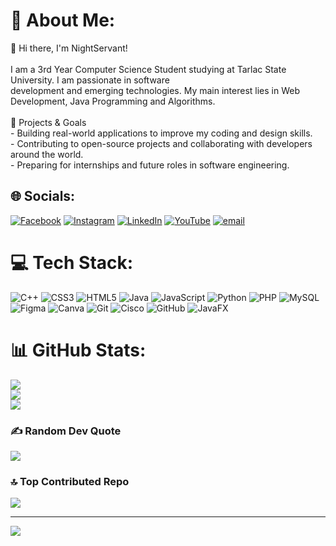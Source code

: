 # 💫 About Me:
👋 Hi there, I'm NightServant!<br><br>I am a 3rd Year Computer Science Student studying at Tarlac State University. I am passionate in software<br>development and emerging technologies. My main interest lies in Web Development, Java Programming and Algorithms.<br><br>🚀 Projects & Goals<br>- Building real-world applications to improve my coding and design skills.<br>- Contributing to open-source projects and collaborating with developers around the world.<br>- Preparing for internships and future roles in software engineering.


## 🌐 Socials:
[![Facebook](https://img.shields.io/badge/Facebook-%231877F2.svg?logo=Facebook&logoColor=white)](https://facebook.com/egabecervantes) [![Instagram](https://img.shields.io/badge/Instagram-%23E4405F.svg?logo=Instagram&logoColor=white)](https://instagram.com/gabe0307_) [![LinkedIn](https://img.shields.io/badge/LinkedIn-%230077B5.svg?logo=linkedin&logoColor=white)](https://linkedin.com/in/elijah-gabe-cervantes) [![YouTube](https://img.shields.io/badge/YouTube-%23FF0000.svg?logo=YouTube&logoColor=white)](https://youtube.com/@choicervantes499) [![email](https://img.shields.io/badge/Email-D14836?logo=gmail&logoColor=white)](mailto:egabecervantes@gmail.com) 

# 💻 Tech Stack:
![C++](https://img.shields.io/badge/c++-%2300599C.svg?style=for-the-badge&logo=c%2B%2B&logoColor=white) ![CSS3](https://img.shields.io/badge/css3-%231572B6.svg?style=for-the-badge&logo=css3&logoColor=white) ![HTML5](https://img.shields.io/badge/html5-%23E34F26.svg?style=for-the-badge&logo=html5&logoColor=white) ![Java](https://img.shields.io/badge/java-%23ED8B00.svg?style=for-the-badge&logo=openjdk&logoColor=white) ![JavaScript](https://img.shields.io/badge/javascript-%23323330.svg?style=for-the-badge&logo=javascript&logoColor=%23F7DF1E) ![Python](https://img.shields.io/badge/python-3670A0?style=for-the-badge&logo=python&logoColor=ffdd54) ![PHP](https://img.shields.io/badge/php-%23777BB4.svg?style=for-the-badge&logo=php&logoColor=white) ![MySQL](https://img.shields.io/badge/mysql-4479A1.svg?style=for-the-badge&logo=mysql&logoColor=white) ![Figma](https://img.shields.io/badge/figma-%23F24E1E.svg?style=for-the-badge&logo=figma&logoColor=white) ![Canva](https://img.shields.io/badge/Canva-%2300C4CC.svg?style=for-the-badge&logo=Canva&logoColor=white) ![Git](https://img.shields.io/badge/git-%23F05033.svg?style=for-the-badge&logo=git&logoColor=white) ![Cisco](https://img.shields.io/badge/cisco-%23049fd9.svg?style=for-the-badge&logo=cisco&logoColor=black) ![GitHub](https://img.shields.io/badge/github-%23121011.svg?style=for-the-badge&logo=github&logoColor=white) ![JavaFX](https://img.shields.io/badge/javafx-%23FF0000.svg?style=for-the-badge&logo=javafx&logoColor=white)
# 📊 GitHub Stats:
![](https://github-readme-stats.vercel.app/api?username=NightServant&theme=tokyonight&hide_border=false&include_all_commits=true&count_private=true)<br/>
![](https://nirzak-streak-stats.vercel.app/?user=NightServant&theme=tokyonight&hide_border=false)<br/>
![](https://github-readme-stats.vercel.app/api/top-langs/?username=NightServant&theme=tokyonight&hide_border=false&include_all_commits=true&count_private=true&layout=compact)

### ✍️ Random Dev Quote
![](https://quotes-github-readme.vercel.app/api?type=vetical&theme=radical)

### 🔝 Top Contributed Repo
![](https://github-contributor-stats.vercel.app/api?username=NightServant&limit=5&theme=tokyonight&combine_all_yearly_contributions=true)

---
[![](https://visitcount.itsvg.in/api?id=NightServant&icon=0&color=0)](https://visitcount.itsvg.in)

<!-- Proudly created with GPRM ( https://gprm.itsvg.in ) -->
